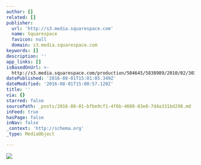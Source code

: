 ```yaml
---
author: []
related: []
publisher:
  url: 'http://s3.media.squarespace.com'
  name: Squarespace
  favicon: null
  domain: s3.media.squarespace.com
keywords: []
description: ''
app_links: []
isBasedOnUrl: >-
  http://s3.media.squarespace.com/production/504645/5838989/2010/02/303351214_679bddab17.jpg
datePublished: '2016-08-01T15:01:05.349Z'
dateModified: '2016-08-01T15:00:57.120Z'
title: ''
via: {}
starred: false
sourcePath: _posts/2016-08-01-bfbe9cf1-4f6b-4608-83e0-7d4a331bd298.md
inFeed: true
hasPage: false
inNav: false
_context: 'http://schema.org'
_type: MediaObject

---
```

<article style=""><img src="http://s3.media.squarespace.com/production/504645/5838989/2010/02/303351214_679bddab17.jpg" /></article>